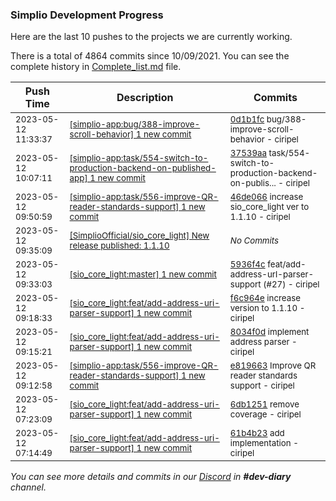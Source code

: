 
### Simplio Development Progress

Here are the last 10 pushes to the projects we are currently working.

There is a total of 4864 commits since 10/09/2021. You can see the complete history in
 [Complete_list.md](Complete_list.md) file.

| Push Time | Description | Commits |
| --- | --- | --- |
| <sub>2023-05-12 11:33:37</sub> | <sub>[[simplio-app:bug/388\-improve\-scroll\-behavior] 1 new commit](https://github.com/SimplioOfficial/simplio-app/commit/0d1b1fc0d0f7d959ee1a9350604107a99bdbee3a)</sub> | <sub>[0d1b1fc](https://github.com/SimplioOfficial/simplio-app/commit/0d1b1fc0d0f7d959ee1a9350604107a99bdbee3a) bug/388-improve-scroll-behavior - ciripel</sub> |
| <sub>2023-05-12 10:07:11</sub> | <sub>[[simplio-app:task/554\-switch\-to\-production\-backend\-on\-published\-app] 1 new commit](https://github.com/SimplioOfficial/simplio-app/commit/37539aab6edb79a960051d2ed0f1045c7a01717e)</sub> | <sub>[37539aa](https://github.com/SimplioOfficial/simplio-app/commit/37539aab6edb79a960051d2ed0f1045c7a01717e) task/554-switch-to-production-backend-on-publis... - ciripel</sub> |
| <sub>2023-05-12 09:50:59</sub> | <sub>[[simplio-app:task/556\-improve\-QR\-reader\-standards\-support] 1 new commit](https://github.com/SimplioOfficial/simplio-app/commit/46de066483a0e842f104e36b4f52a0d94ef9ea8a)</sub> | <sub>[46de066](https://github.com/SimplioOfficial/simplio-app/commit/46de066483a0e842f104e36b4f52a0d94ef9ea8a) increase sio_core_light ver to 1.1.10 - ciripel</sub> |
| <sub>2023-05-12 09:35:09</sub> | <sub>[[SimplioOfficial/sio_core_light] New release published: 1\.1\.10](https://github.com/SimplioOfficial/sio_core_light/releases/tag/1.1.10)</sub> | <sub>_No Commits_</sub> |
| <sub>2023-05-12 09:33:03</sub> | <sub>[[sio_core_light:master] 1 new commit](https://github.com/SimplioOfficial/sio_core_light/commit/5936f4c539298d43c92547a6ac9f3660fe6f6403)</sub> | <sub>[5936f4c](https://github.com/SimplioOfficial/sio_core_light/commit/5936f4c539298d43c92547a6ac9f3660fe6f6403) feat/add-address-url-parser-support (#27) - ciripel</sub> |
| <sub>2023-05-12 09:18:33</sub> | <sub>[[sio_core_light:feat/add\-address\-uri\-parser\-support] 1 new commit](https://github.com/SimplioOfficial/sio_core_light/commit/f6c964e319eb26b51a3dbefd39caed818371c260)</sub> | <sub>[f6c964e](https://github.com/SimplioOfficial/sio_core_light/commit/f6c964e319eb26b51a3dbefd39caed818371c260) increase version to 1.1.10 - ciripel</sub> |
| <sub>2023-05-12 09:15:21</sub> | <sub>[[sio_core_light:feat/add\-address\-uri\-parser\-support] 1 new commit](https://github.com/SimplioOfficial/sio_core_light/commit/8034f0d431fda12eef903e064975944d89b3cec8)</sub> | <sub>[8034f0d](https://github.com/SimplioOfficial/sio_core_light/commit/8034f0d431fda12eef903e064975944d89b3cec8) implement address parser - ciripel</sub> |
| <sub>2023-05-12 09:12:58</sub> | <sub>[[simplio-app:task/556\-improve\-QR\-reader\-standards\-support] 1 new commit](https://github.com/SimplioOfficial/simplio-app/commit/e8196637dfeaf50d8f4929864102b2ea8598fee5)</sub> | <sub>[e819663](https://github.com/SimplioOfficial/simplio-app/commit/e8196637dfeaf50d8f4929864102b2ea8598fee5) Improve QR reader standards support - ciripel</sub> |
| <sub>2023-05-12 07:23:09</sub> | <sub>[[sio_core_light:feat/add\-address\-uri\-parser\-support] 1 new commit](https://github.com/SimplioOfficial/sio_core_light/commit/6db125109dd7baec80229edecf25a7e990ba1f89)</sub> | <sub>[6db1251](https://github.com/SimplioOfficial/sio_core_light/commit/6db125109dd7baec80229edecf25a7e990ba1f89) remove coverage - ciripel</sub> |
| <sub>2023-05-12 07:14:49</sub> | <sub>[[sio_core_light:feat/add\-address\-uri\-parser\-support] 1 new commit](https://github.com/SimplioOfficial/sio_core_light/commit/61b4b23852d7dceea00ea4d9304159822b2bd5aa)</sub> | <sub>[61b4b23](https://github.com/SimplioOfficial/sio_core_light/commit/61b4b23852d7dceea00ea4d9304159822b2bd5aa) add implementation - ciripel</sub> |

_You can see more details and commits in our [Discord](https://discord.gg/aKhjuwZmdP) in **#dev-diary** channel._
